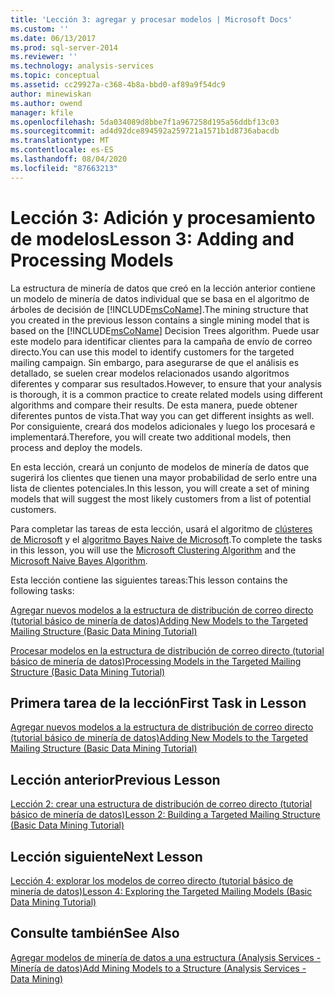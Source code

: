 ```yaml
---
title: 'Lección 3: agregar y procesar modelos | Microsoft Docs'
ms.custom: ''
ms.date: 06/13/2017
ms.prod: sql-server-2014
ms.reviewer: ''
ms.technology: analysis-services
ms.topic: conceptual
ms.assetid: cc29927a-c368-4b8a-bbd0-af89a9f54dc9
author: minewiskan
ms.author: owend
manager: kfile
ms.openlocfilehash: 5da034089d8bbe7f1a967258d195a56ddbf13c03
ms.sourcegitcommit: ad4d92dce894592a259721a1571b1d8736abacdb
ms.translationtype: MT
ms.contentlocale: es-ES
ms.lasthandoff: 08/04/2020
ms.locfileid: "87663213"
---
```

# <a name="lesson-3-adding-and-processing-models"></a><span data-ttu-id="7da16-102">Lección 3: Adición y procesamiento de modelos</span><span class="sxs-lookup"><span data-stu-id="7da16-102">Lesson 3: Adding and Processing Models</span></span>
  <span data-ttu-id="7da16-103">La estructura de minería de datos que creó en la lección anterior contiene un modelo de minería de datos individual que se basa en el algoritmo de árboles de decisión de [!INCLUDE[msCoName](../includes/msconame-md.md)].</span><span class="sxs-lookup"><span data-stu-id="7da16-103">The mining structure that you created in the previous lesson contains a single mining model that is based on the [!INCLUDE[msCoName](../includes/msconame-md.md)] Decision Trees algorithm.</span></span> <span data-ttu-id="7da16-104">Puede usar este modelo para identificar clientes para la campaña de envío de correo directo.</span><span class="sxs-lookup"><span data-stu-id="7da16-104">You can use this model to identify customers for the targeted mailing campaign.</span></span> <span data-ttu-id="7da16-105">Sin embargo, para asegurarse de que el análisis es detallado, se suelen crear modelos relacionados usando algoritmos diferentes y comparar sus resultados.</span><span class="sxs-lookup"><span data-stu-id="7da16-105">However, to ensure that your analysis is thorough, it is a common practice to create related models using different algorithms and compare their results.</span></span> <span data-ttu-id="7da16-106">De esta manera, puede obtener diferentes puntos de vista.</span><span class="sxs-lookup"><span data-stu-id="7da16-106">That way you can get different insights as well.</span></span> <span data-ttu-id="7da16-107">Por consiguiente, creará dos modelos adicionales y luego los procesará e implementará.</span><span class="sxs-lookup"><span data-stu-id="7da16-107">Therefore, you will create two additional models, then process and deploy the models.</span></span>  
  
 <span data-ttu-id="7da16-108">En esta lección, creará un conjunto de modelos de minería de datos que sugerirá los clientes que tienen una mayor probabilidad de serlo entre una lista de clientes potenciales.</span><span class="sxs-lookup"><span data-stu-id="7da16-108">In this lesson, you will create a set of mining models that will suggest the most likely customers from a list of potential customers.</span></span>  
  
 <span data-ttu-id="7da16-109">Para completar las tareas de esta lección, usará el algoritmo de [clústeres de Microsoft](../../2014/analysis-services/data-mining/microsoft-clustering-algorithm.md) y el [algoritmo Bayes Naive de Microsoft](../../2014/analysis-services/data-mining/microsoft-naive-bayes-algorithm.md).</span><span class="sxs-lookup"><span data-stu-id="7da16-109">To complete the tasks in this lesson, you will use the [Microsoft Clustering Algorithm](../../2014/analysis-services/data-mining/microsoft-clustering-algorithm.md) and the [Microsoft Naive Bayes Algorithm](../../2014/analysis-services/data-mining/microsoft-naive-bayes-algorithm.md).</span></span>  
  
 <span data-ttu-id="7da16-110">Esta lección contiene las siguientes tareas:</span><span class="sxs-lookup"><span data-stu-id="7da16-110">This lesson contains the following tasks:</span></span>  
  
 [<span data-ttu-id="7da16-111">Agregar nuevos modelos a la estructura de distribución de correo directo &#40;tutorial básico de minería de datos&#41;</span><span class="sxs-lookup"><span data-stu-id="7da16-111">Adding New Models to the Targeted Mailing Structure &#40;Basic Data Mining Tutorial&#41;</span></span>](../../2014/tutorials/adding-new-models-to-the-targeted-mailing-structure-basic-data-mining-tutorial.md)  
  
 [<span data-ttu-id="7da16-112">Procesar modelos en la estructura de distribución de correo directo &#40;tutorial básico de minería de datos&#41;</span><span class="sxs-lookup"><span data-stu-id="7da16-112">Processing Models in the Targeted Mailing Structure &#40;Basic Data Mining Tutorial&#41;</span></span>](../../2014/tutorials/processing-models-in-the-targeted-mailing-structure-basic-data-mining-tutorial.md)  
  
## <a name="first-task-in-lesson"></a><span data-ttu-id="7da16-113">Primera tarea de la lección</span><span class="sxs-lookup"><span data-stu-id="7da16-113">First Task in Lesson</span></span>  
 [<span data-ttu-id="7da16-114">Agregar nuevos modelos a la estructura de distribución de correo directo &#40;tutorial básico de minería de datos&#41;</span><span class="sxs-lookup"><span data-stu-id="7da16-114">Adding New Models to the Targeted Mailing Structure &#40;Basic Data Mining Tutorial&#41;</span></span>](../../2014/tutorials/adding-new-models-to-the-targeted-mailing-structure-basic-data-mining-tutorial.md)  
  
## <a name="previous-lesson"></a><span data-ttu-id="7da16-115">Lección anterior</span><span class="sxs-lookup"><span data-stu-id="7da16-115">Previous Lesson</span></span>  
 [<span data-ttu-id="7da16-116">Lección 2: crear una estructura de distribución de correo directo &#40;tutorial básico de minería de datos&#41;</span><span class="sxs-lookup"><span data-stu-id="7da16-116">Lesson 2: Building a Targeted Mailing Structure &#40;Basic Data Mining Tutorial&#41;</span></span>](../../2014/tutorials/lesson-2-building-a-targeted-mailing-structure-basic-data-mining-tutorial.md)  
  
## <a name="next-lesson"></a><span data-ttu-id="7da16-117">Lección siguiente</span><span class="sxs-lookup"><span data-stu-id="7da16-117">Next Lesson</span></span>  
 [<span data-ttu-id="7da16-118">Lección 4: explorar los modelos de correo directo &#40;tutorial básico de minería de datos&#41;</span><span class="sxs-lookup"><span data-stu-id="7da16-118">Lesson 4: Exploring the Targeted Mailing Models &#40;Basic Data Mining Tutorial&#41;</span></span>](../../2014/tutorials/lesson-4-exploring-the-targeted-mailing-models-basic-data-mining-tutorial.md)  
  
## <a name="see-also"></a><span data-ttu-id="7da16-119">Consulte también</span><span class="sxs-lookup"><span data-stu-id="7da16-119">See Also</span></span>  
 [<span data-ttu-id="7da16-120">Agregar modelos de minería de datos a una estructura &#40;Analysis Services - Minería de datos&#41;</span><span class="sxs-lookup"><span data-stu-id="7da16-120">Add Mining Models to a Structure &#40;Analysis Services - Data Mining&#41;</span></span>](../../2014/analysis-services/data-mining/add-mining-models-to-a-structure-analysis-services-data-mining.md)  
  
  
